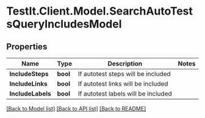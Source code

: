 # TestIt.Client.Model.SearchAutoTestsQueryIncludesModel

## Properties

Name | Type | Description | Notes
------------ | ------------- | ------------- | -------------
**IncludeSteps** | **bool** | If autotest steps will be included | 
**IncludeLinks** | **bool** | If autotest links will be included | 
**IncludeLabels** | **bool** | If autotest labels will be included | 

[[Back to Model list]](../README.md#documentation-for-models) [[Back to API list]](../README.md#documentation-for-api-endpoints) [[Back to README]](../README.md)

